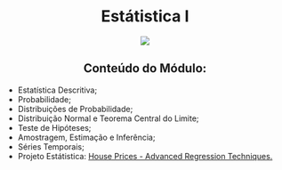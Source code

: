 <h1 align="center">Estátistica I</h1>
<p align="center">
  <img src="https://img.shields.io/static/v1?label=Status&message=FINALIZADO&color=blue&style=for-the-badge"/>
</p>
<h2 align="center">Conteúdo do Módulo:</h2>
<ul>
  <li>Estatística Descritiva;</li>
  <li>Probabilidade;</li>
  <li>Distribuições de Probabilidade;</li>
  <li>Distribuição Normal e Teorema Central do Limite;</li>
  <li>Teste de Hipóteses;</li>
  <li>Amostragem, Estimação e Inferência;</li>
  <li>Séries Temporais;</li>
  <li>Projeto Estátistica: <a href="https://colab.research.google.com/drive/14z15XgcVt1lqXJRe-JOXGQV6Fz6aRLDe?usp=sharing">House Prices - Advanced Regression Techniques.</a>
</li>
</ul>
